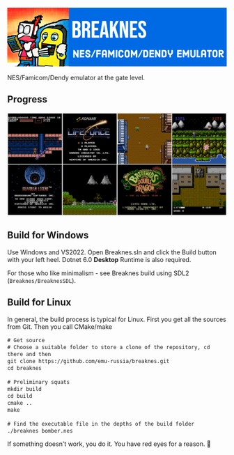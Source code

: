 
![logo](/UserManual/imgstore/157481692-2ecd4e71-2599-4050-9ce0-815c0336ad27.png)

NES/Famicom/Dendy emulator at the gate level.

## Progress

![progress](/UserManual/imgstore/progress.png)

## Build for Windows

Use Windows and VS2022. Open Breaknes.sln and click the Build button with your left heel. Dotnet 6.0 **Desktop** Runtime is also required.

For those who like minimalism - see Breaknes build using SDL2 (`Breaknes/BreaknesSDL`).

## Build for Linux

In general, the build process is typical for Linux. First you get all the sources from Git. Then you call CMake/make

```
# Get source
# Choose a suitable folder to store a clone of the repository, cd there and then
git clone https://github.com/emu-russia/breaknes.git
cd breaknes

# Preliminary squats
mkdir build
cd build
cmake ..
make

# Find the executable file in the depths of the build folder
./breaknes bomber.nes
```

If something doesn't work, you do it. You have red eyes for a reason. :penguin:

